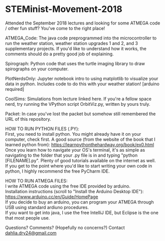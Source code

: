 # STEMinist-Movement-2018
Attended the September 2018 lectures and looking for some ATMEGA code / other fun stuff? You've come to the right place!

ATMEGA_Code: The java code preprogrammed into the microcontroller to run the weather station, weather station upgrades 1 and 2, and 3 supplementary projects.  If you'd like to understand how it works, the comments should do a pretty good job of explaining.

Spirograph: Python code that uses the turtle imaging library to draw spirographs on your computer.  

PlotNerdsOnly: Jupyter notebook intro to using matplotlib to visualize your data in python.  Includes code to do this with your weather station! [arduino required]

CoolSims: Simulations from lecture linked here.  If you're a fellow space nerd, try running the VPython script OrbitViz.py, written by yours truly.

Packet: In case you've lost the packet but somehow still remembered the URL of this repository.

HOW TO RUN PYTHON FILES (.PY):                                                                                    
First, you need to install python.  You might already have it on your computer, check first.
A good source (from the website of the book that I learned python from): https://learnpythonthehardway.org/book/ex0.html  
Once you learn how to navigate your OS's terminal, it's as simple as navigating to the folder that your .py file is in and typing "python [FILENAME].py".  Plenty of good tutorials available on the internet as well.                           
If you get to the point where you'd like to start writing your own code in python, I highly recommend the free PyCharm IDE.

HOW TO RUN ATMEGA FILES:                                                                                               
I write ATMEGA code using the free IDE provided by arduino.                                                               
Installation instructions (scroll to "Install the Arduino Desktop IDE"): https://www.arduino.cc/en/Guide/HomePage            
If you decide to buy an arduino, you can program your ATMEGA through USB using standard ardiuno procedures.                   
If you want to get into java, I use the free IntelliJ IDE, but Eclipse is the one that most people use.                       


Questions? Comments? (Hopefully no concerns?) Contact dahlia.dry24@gmail.com
